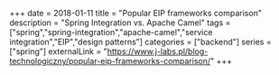 +++ 
date = 2018-01-11
title = "Popular EIP frameworks comparison"
description = "Spring Integration vs. Apache Camel"
tags = ["spring","spring-integration","apache-camel","service integration","EIP","design patterns"]
categories = ["backend"]
series = ["spring"]
externalLink = "https://www.j-labs.pl/blog-technologiczny/popular-eip-frameworks-comparison/"
+++
